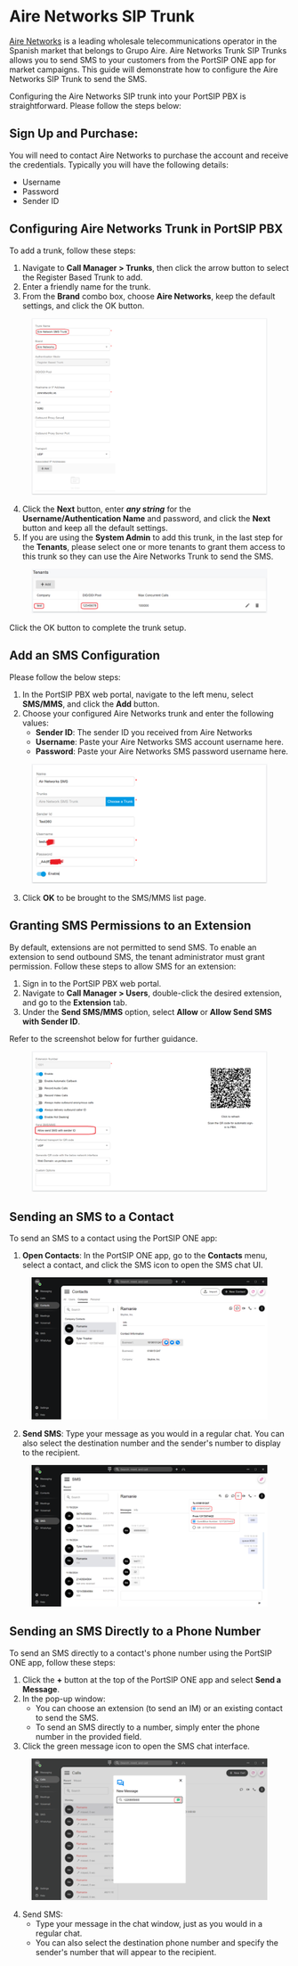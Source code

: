 # Aire Networks SIP Trunk

[Aire Networks](https://airenetworks.es/) is a leading wholesale telecommunications operator in the Spanish market that belongs to Grupo Aire. Aire Networks Trunk SIP Trunks allows you to send SMS to your customers from the PortSIP ONE app for market campaigns. This guide will demonstrate how to configure the Aire Networks SIP Trunk to send the SMS.

Configuring the Aire Networks SIP trunk into your PortSIP PBX is straightforward. Please follow the steps below:

## Sign Up and Purchase:&#x20;

You will need to contact Aire Networks to purchase the account and receive the credentials. Typically you will have the following details:

* Username
* Password
* Sender ID

## Configuring Aire Networks Trunk in PortSIP PBX

To add a trunk, follow these steps:

1. Navigate to **Call Manager > Trunks**, then click the arrow button to select the Register Based Trunk to add.
2. Enter a friendly name for the trunk.
3. From the **Brand** combo box, choose **Aire Networks**, keep the default settings, and click the OK button.

<figure><img src="../../.gitbook/assets/air_network_trunk_1.png" alt=""><figcaption></figcaption></figure>

4. Click the **Next** button, enter _**any string**_ for the **Username/Authentication Name** and password, and click the **Next** button and keep all the default settings.
5. If you are using the **System Admin** to add this trunk, in the last step for the **Tenants**, please select one or more tenants to grant them access to this trunk so they can use the Aire Networks Trunk to send the SMS.

<figure><img src="../../.gitbook/assets/air_network_trunk_2.png" alt=""><figcaption></figcaption></figure>

Click the OK button to complete the trunk setup.

## Add an SMS Configuration

Please follow the below steps:

1. In the PortSIP PBX web portal, navigate to the left menu, select **SMS/MMS**, and click the **Add** button.&#x20;
2. Choose your configured Aire Networks trunk and enter the following values:
   * **Sender ID**: The sender ID you received from Aire Networks
   * **Username**: Paste your Aire Networks SMS account username here.
   * **Password**: Paste your Aire Networks SMS password username here.

<figure><img src="../../.gitbook/assets/air_network_trunk_3.png" alt=""><figcaption></figcaption></figure>

3. Click **OK** to be brought to the SMS/MMS list page.&#x20;

## Granting SMS Permissions to an Extension

By default, extensions are not permitted to send SMS. To enable an extension to send outbound SMS, the tenant administrator must grant permission. Follow these steps to allow SMS for an extension:

1. Sign in to the PortSIP PBX web portal.
2. Navigate to **Call Manager > Users**, double-click the desired extension, and go to the **Extension** tab.
3. Under the **Send SMS/MMS** option, select **Allow** or **Allow Send SMS with Sender ID**.

Refer to the screenshot below for further guidance.

<figure><img src="../../.gitbook/assets/air_network_trunk_4.png" alt=""><figcaption></figcaption></figure>

## Sending an SMS to a Contact

To send an SMS to a contact using the PortSIP ONE app:

1. **Open Contacts**: In the PortSIP ONE app, go to the **Contacts** menu, select a contact, and click the SMS icon to open the SMS chat UI.



<figure><img src="../../.gitbook/assets/portsip_pbx_sms1.png" alt=""><figcaption></figcaption></figure>

2. **Send SMS**: Type your message as you would in a regular chat. You can also select the destination number and the sender's number to display to the recipient.

<figure><img src="../../.gitbook/assets/portsip_pbx_sms2.png" alt=""><figcaption></figcaption></figure>

## Sending an SMS Directly to a Phone Number

To send an SMS directly to a contact's phone number using the PortSIP ONE app, follow these steps:

1. Click the **+** button at the top of the PortSIP ONE app and select **Send a Message**.
2. In the pop-up window:
   * You can choose an extension (to send an IM) or an existing contact to send the SMS.
   * To send an SMS directly to a number, simply enter the phone number in the provided field.
3. Click the green message icon to open the SMS chat interface.

<figure><img src="../../.gitbook/assets/portsip_pbx_sms3.png" alt=""><figcaption></figcaption></figure>

4. Send SMS:
   * Type your message in the chat window, just as you would in a regular chat.
   * You can also select the destination phone number and specify the sender's number that will appear to the recipient.

